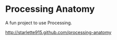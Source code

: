 Processing Anatomy
===

A fun project to use Processing.

<http://starlette915.github.com/processing-anatomy>
